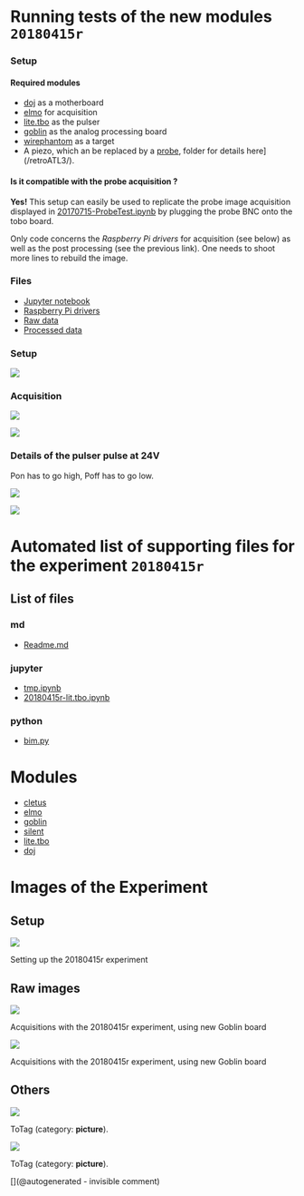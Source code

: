 # Running tests of the new modules `20180415r`

### Setup

#### Required modules 

* [doj](/doj/) as a motherboard
* [elmo](/elmo/) for acquisition
* [lite.tbo](/lite.tbo/) as the pulser
* [goblin](/goblin/) as the analog processing board
* [wirephantom](/wirephantom/) as a target
* A piezo, which an be replaced by a [probe](/include/probes/auto/retroATL3.md), folder for details here](/retroATL3/).

#### Is it compatible with the probe acquisition ?

__Yes!__ This setup can easily be used to replicate the probe image acquisition displayed in [20170715-ProbeTest.ipynb](/elmo/data/20170715-ProbeTest.ipynb) by plugging the probe BNC onto the tobo board.

Only code concerns the _Raspberry Pi drivers_ for acquisition (see below) as well as the post processing (see the previous link). One needs to shoot more lines to rebuild the image.


### Files

* [Jupyter notebook](/include/20180415r/20180415r-lit.tbo.ipynb)
* [Raspberry Pi drivers](/include/20180415r/driver.c)
* [Raw data](/include/20180415r/lit-tbo.DAT)
* [Processed data](/include/20180415r/lit-tbo.npz)

### Setup

![](/include/20180415r/20180415_121351.jpg)

### Acquisition

![](/include/20180415r/Raw_lit-tbo.npz.jpg)

![](/include/20180415r/enveloppe_signal_lit-tbo.npz.jpg)

### Details of the pulser pulse at 24V

Pon has to go high, Poff has to go low.

![](/include/20180415r/scope/RPi-Poff.png)

![](/include/20180415r/scope/RPi-Poff2.png)



# Automated list of supporting files for the __experiment `20180415r`__

## List of files

### md

* [Readme.md](/include/20180415r/Readme.md)


### jupyter

* [tmp.ipynb](/tmp.ipynb)
* [20180415r-lit.tbo.ipynb](/include/20180415r/20180415r-lit.tbo.ipynb)


### python

* [bim.py](/include/20180415r/bim.py)





# Modules

* [cletus](/retired/cletus/)
* [elmo](/elmo/)
* [goblin](/goblin/)
* [silent](/silent/)
* [lite.tbo](/lite.tbo/)
* [doj](/doj/)




# Images of the Experiment

## Setup

![](/include/20180415r/20180415_121351.jpg)

 Setting up the 20180415r experiment

## Raw images

![](/include/20180415r/Raw_lit-tbo.npz.jpg)

 Acquisitions with the 20180415r experiment, using new Goblin board

![](/include/20180415r/enveloppe_signal_lit-tbo.npz.jpg)

 Acquisitions with the 20180415r experiment, using new Goblin board

## Others

![](/include/20180415r/scope/RPi-Poff.png)

ToTag (category: __picture__).

![](/include/20180415r/scope/RPi-Poff2.png)

ToTag (category: __picture__).










[](@autogenerated - invisible comment)